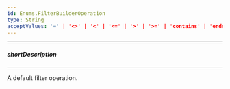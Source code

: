 ```yaml
---
id: Enums.FilterBuilderOperation
type: String
acceptValues: '=' | '<>' | '<' | '<=' | '>' | '>=' | 'contains' | 'endswith' | 'isblank' | 'isnotblank' | 'notcontains' | 'startswith' | 'between'
---
```

---
##### shortDescription
<!-- Description goes here -->

---
<!-- Description goes here -->
A default filter operation.